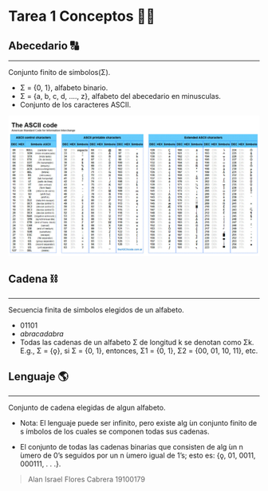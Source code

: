 # Tarea 1 Conceptos 🧑‍🏫

## **Abecedario 🔠**  
----
Conjunto finito de simbolos(Σ).

* Σ = {0, 1}, alfabeto binario.
* Σ = {a, b, c, d, ...., z}, alfabeto del abecedario en minusculas.
* Conjunto de los caracteres ASCII.

![TablaASCII](/sources/Ascii.jpg)

## **Cadena ⛓️**
----
Secuencia finita de simbolos elegidos de un alfabeto.
* 01101
* *abracadabra*
* Todas las cadenas de un alfabeto Σ de longitud k se denotan como
Σk. E.g., Σ = {ǫ}, si Σ = {0, 1}, entonces, Σ1 = {0, 1}, Σ2 =
{00, 01, 10, 11}, etc.

## **Lenguaje 🌎️**
----
Conjunto de cadena elegidas de algun alfabeto.
 * Nota: El lenguaje puede ser infinito, pero existe alg ́un conjunto
finito de s ́ımbolos de los cuales se componen todas sus cadenas.

* El conjunto de todas las cadenas binarias que consisten de alg ́un
n ́umero de 0’s seguidos por un n ́umero igual de 1’s; esto es:
{ǫ, 01, 0011, 000111, . . .}.

> Alan Israel Flores Cabrera 19100179



